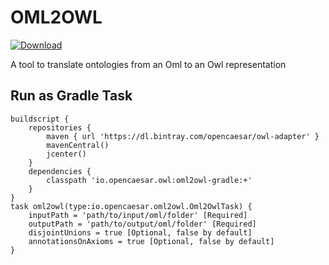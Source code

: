# OML2OWL

[ ![Download](https://api.bintray.com/packages/opencaesar/owl-adapter/oml2owl-gradle/images/download.svg) ](https://bintray.com/opencaesar/owl-adapter/oml2owl-gradle/_latestVersion)

A tool to translate ontologies from an Oml to an Owl representation

## Run as Gradle Task

```
buildscript {
	repositories {
		maven { url 'https://dl.bintray.com/opencaesar/owl-adapter' }
  		mavenCentral()
		jcenter()
	}
	dependencies {
		classpath 'io.opencaesar.owl:oml2owl-gradle:+'
	}
}
task oml2owl(type:io.opencaesar.oml2owl.Oml2OwlTask) {
	inputPath = 'path/to/input/oml/folder' [Required]
	outputPath = 'path/to/output/oml/folder' [Required]
    disjointUnions = true [Optional, false by default]
    annotationsOnAxioms = true [Optional, false by default]
}               
```